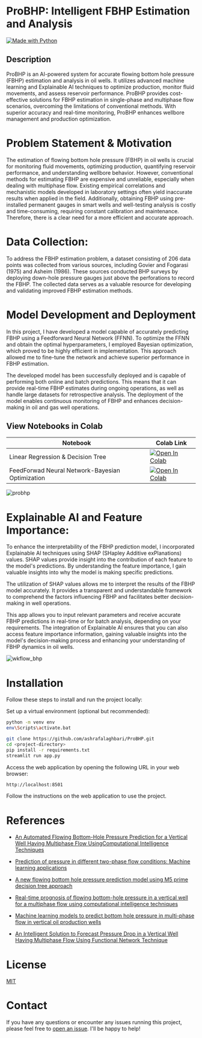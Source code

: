 # ProBHP: Intelligent FBHP Estimation and Analysis
[![Made with Python](https://img.shields.io/badge/Made%20with-Python%203.10.7-blue.svg)](https://www.python.org/)
## Description
ProBHP is an AI-powered system for accurate flowing bottom hole pressure (FBHP) estimation and analysis in oil wells. It utilizes advanced machine learning and Explainable AI techniques to optimize production, monitor fluid movements, and assess reservoir performance. ProBHP provides cost-effective solutions for FBHP estimation in single-phase and multiphase flow scenarios, overcoming the limitations of conventional methods. With superior accuracy and real-time monitoring, ProBHP enhances wellbore management and production optimization.

# Problem Statement & Motivation

The estimation of flowing bottom hole pressure (FBHP) in oil wells is crucial for monitoring fluid movements, optimizing production, quantifying reservoir performance, and understanding wellbore behavior. However, conventional methods for estimating FBHP are expensive and unreliable, especially when dealing with multiphase flow. Existing empirical correlations and mechanistic models developed in laboratory settings often yield inaccurate results when applied in the field. Additionally, obtaining FBHP using pre-installed permanent gauges in smart wells and well-testing analysis is costly and time-consuming, requiring constant calibration and maintenance. Therefore, there is a clear need for a more efficient and accurate approach.

# Data Collection:

To address the FBHP estimation problem, a dataset consisting of 206 data points was collected from various sources, including Govier and Fogarasi (1975) and Asheim (1986). These sources conducted BHP surveys by deploying down-hole pressure gauges just above the perforations to record the FBHP. The collected data serves as a valuable resource for developing and validating improved FBHP estimation methods.

# Model Development and Deployment

In this project, I have developed a model capable of accurately predicting FBHP using a Feedforward Neural Network (FFNN). To optimize the FFNN and obtain the optimal hyperparameters, I employed Bayesian optimization, which proved to be highly efficient in implementation. This approach allowed me to fine-tune the network and achieve superior performance in FBHP estimation.

The developed model has been successfully deployed and is capable of performing both online and batch predictions. This means that it can provide real-time FBHP estimates during ongoing operations, as well as handle large datasets for retrospective analysis. The deployment of the model enables continuous monitoring of FBHP and enhances decision-making in oil and gas well operations.
## View Notebooks in Colab

| Notebook | Colab Link |
| -------- | ---------- |
| Linear Regression & Decision Tree | [![Open In Colab](https://colab.research.google.com/assets/colab-badge.svg)](https://colab.research.google.com/github/ashrafalaghbari/ProBHP/blob/main/notebooks/lr_dt.ipynb) |
| FeedForwad Neural Network-Bayesian Optimization | [![Open In Colab](https://colab.research.google.com/assets/colab-badge.svg)](https://colab.research.google.com/github/ashrafalaghbari/ProBHP/blob/main/notebooks/FFNN.ipynb) |

![probhp](https://github.com/ashrafalaghbari/ProBHP/assets/98224412/ed09d777-7076-4b50-a016-7ed36c94e2b9)

# Explainable AI and Feature Importance:

To enhance the interpretability of the FBHP prediction model, I incorporated Explainable AI techniques using SHAP (SHapley Additive exPlanations) values. SHAP values provide insight into the contribution of each feature to the model's predictions. By understanding the feature importance, I gain valuable insights into why the model is making specific predictions.

The utilization of SHAP values allows me to interpret the results of the FBHP model accurately. It provides a transparent and understandable framework to comprehend the factors influencing FBHP and facilitates better decision-making in well operations.

This app allows you to input relevant parameters and receive accurate FBHP predictions in real-time or for batch analysis, depending on your requirements. The integration of Explainable AI ensures that you can also access feature importance information, gaining valuable insights into the model's decision-making process and enhancing your understanding of FBHP dynamics in oil wells.

![wkflow_bhp](https://github.com/ashrafalaghbari/ProBHP/assets/98224412/b15ea5c6-3c71-433b-9c07-f345021ad99a)

# Installation

Follow these steps to install and run the project locally:

Set up a virtual environment (optional but recommended):

```bash
python -m venv env
env\Scripts\activate.bat
```

```bash
git clone https://github.com/ashrafalaghbari/ProBHP.git
cd <project-directory>
pip install -r requirements.txt
streamlit run app.py
```

Access the web application by opening the following URL in your web browser:

```bash
http://localhost:8501
```
Follow the instructions on the web application to use the project.

<!-- If you prefer to use a Docker image, you can follow these additional steps:

Pull the Docker image from Docker Hub:
```bash
docker pull fbhpapp:0.1
```
Run the Docker container:
```bash
docker run -p 8501:8501 fbhpapp:0.1
```
Access the web application using the same URL as mentioned above. -->

# References
* [An Automated Flowing Bottom-Hole Pressure Prediction for a Vertical Well Having Multiphase Flow UsingComputational Intelligence Techniques](https://onepetro.org/SPESATS/proceedings-abstract/18SATS/All-18SATS/215548)

* [Prediction of pressure in different two-phase flow conditions: Machine learning applications](https://www.sciencedirect.com/science/article/abs/pii/S0263224120311775)

* [A new flowing bottom hole pressure prediction model using M5 prime decision tree approach](https://link.springer.com/article/10.1007/s40808-021-01211-7)

* [Real-time prognosis of flowing bottom-hole pressure in a vertical well for a multiphase flow using computational intelligence techniques](https://link.springer.com/article/10.1007/s13202-019-0728-4)

* [Machine learning models to predict bottom hole pressure in multi-phase flow in vertical oil production wells](https://onlinelibrary.wiley.com/doi/abs/10.1002/cjce.23526)

* [An Intelligent Solution to Forecast Pressure Drop in a Vertical Well Having Multiphase Flow Using Functional Network Technique](https://onepetro.org/SPEPATS/proceedings-abstract/18PATC/All-18PATC/215853)

# License

[MIT](https://github.com/ashrafalaghbari/ProBHP/blob/main/LICENSE)


# Contact

If you have any questions or encounter any issues running this project, please feel free to [open an issue](https://github.com/ashrafalaghbari/ProBHP/issues). I'll be happy to help!


